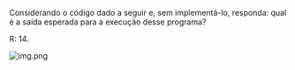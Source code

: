 Considerando o código dado a seguir e, sem implementá-lo, responda: qual é a saída esperada para
a execução desse programa?

R: 14. 

![img.png](img.png)